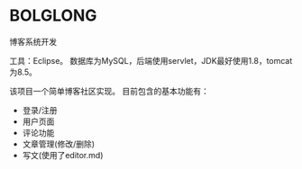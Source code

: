 # BOLGLONG
博客系统开发

工具：Eclipse。
数据库为MySQL，后端使用servlet，JDK最好使用1.8，tomcat为8.5。

该项目一个简单博客社区实现。
目前包含的基本功能有：
- 登录/注册
- 用户页面
- 评论功能
- 文章管理(修改/删除)
- 写文(使用了editor.md)
